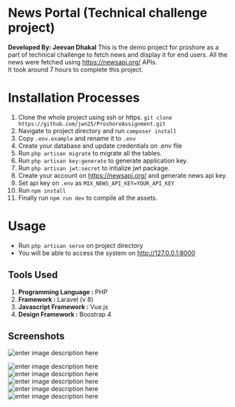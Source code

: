 # News Portal (Technical challenge project)
**Developed By: Jeevan Dhakal**
This is the demo project for proshore as a part of technical challenge to fetch news and display it for end users.  All the news were fetched using https://newsapi.org/ APIs.  
It took around 7 hours to complete this project. 

# Installation Processes

 1. Clone the whole project using ssh or https.  `git clone https://github.com/jwn25/ProshoreAssignment.git`
 2. Navigate to project directory and run `composer install`
 3. Copy `.env.example` and rename it to `.env`
 4. Create your database and update credentials on .env file
 5. Run `php artisan migrate` to migrate all the tables.
 6. Run `php artisan key:generate` to generate application key.
 7. Run `php artisan jwt:secret` to intialize jwt package.
 8. Create your account on https://newsapi.org/ and generate news api key.
 9. Set api key on `.env` as `MIX_NEWS_API_KEY=YOUR_API_KEY`
 10. Run `npm install`
 11. Finally run `npm run dev`  to compile all the assets.
 


# Usage

 - Run `php artisan serve` on project directory
 - You will be able to access the system on http://127.0.0.1:8000
 

## Tools Used

 1. **Programming Language :** PHP
 2. **Framework :** Laravel (v 8)
 3. **Javascript Framework :** Vue.js
 5. **Design Framework :** Boostrap 4  

## Screenshots

![enter image description here](https://i.ibb.co/qjs4wts/Screenshot-from-2021-03-06-09-40-21.png)
<br>

![enter image description here](https://i.ibb.co/7VXkJ9S/Screenshot-from-2021-03-06-09-40-26.png)
<br>
![enter image description here](https://i.ibb.co/7tFmg9M/Screenshot-from-2021-03-06-09-41-04.png)
<br>
![enter image description here](https://i.ibb.co/ft18ZZG/Screenshot-from-2021-03-06-09-40-56.png)
<br>
![enter image description here](https://i.ibb.co/p1vHDVR/Screenshot-from-2021-03-06-09-40-42.png)
<br>
![enter image description here](https://i.ibb.co/JvJp2yZ/Screenshot-from-2021-03-06-09-40-33.png)
